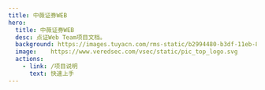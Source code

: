 ```yaml
---
title: 中薇证券WEB
hero:
  title: 中薇证券WEB
  desc: 点证Web Team项目文档。
  background: https://images.tuyacn.com/rms-static/b2994480-b3df-11eb-8b85-1990e48a4eb7-1620905892040.png?tyName=210513docs_bg.png
  image: 	https://www.veredsec.com/vsec/static/pic_top_logo.svg
  actions:
    - link: /项目说明
      text: 快速上手
---
```

